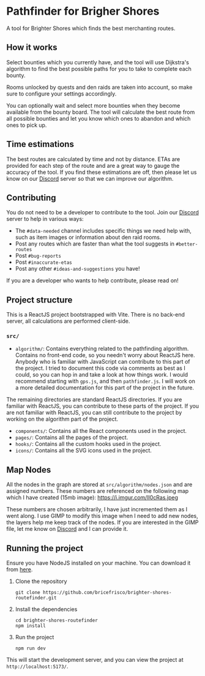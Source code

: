 # Pathfinder for Brigher Shores

A tool for Brighter Shores which finds the best merchanting routes.

## How it works
Select bounties which you currently have, and the tool will use Dijkstra's algorithm to find the best possible paths 
for you to take to complete each bounty.

Rooms unlocked by quests and den raids are taken into account, so make sure to configure your settings accordingly.

You can optionally wait and select more bounties when they become available from the bounty board. The tool will 
calculate the best route from all possible bounties and let you know which ones to abandon and which ones to pick up.

## Time estimations
The best routes are calculated by time and not by distance. ETAs are provided for each step of the route and are a 
great way to gauge the accuracy of the tool. If you find these estimations are off, then please let us know on our
[Discord](https://discord.gg/fcSYv9GPwJ) server so that we can improve our algorithm.

## Contributing
You do not need to be a developer to contribute to the tool. Join our [Discord](https://discord.gg/fcSYv9GPwJ) server to help in various ways:

- The `#data-needed` channel includes specific things we need help with, such as item images or information about den raid rooms.
- Post any routes which are faster than what the tool suggests in `#better-routes`
- Post `#bug-reports`
- Post `#inaccurate-etas`
- Post any other `#ideas-and-suggestions` you have!

If you are a developer who wants to help contribute, please read on!

## Project structure

This is a ReactJS project bootstrapped with Vite. There is no back-end server, all calculations are performed client-side.

### `src/`

- `algorithm/`: Contains everything related to the pathfinding algorithm. Contains no front-end code, 
so you needn't worry about ReactJS here. Anybody who is familiar with JavaScript can contribute to this
part of the project. I tried to document this code via comments as best as I could, so you can hop in and take a look
at how things work. I would recommend starting with `gps.js`, and then `pathfinder.js`. I will work on a more detailed
documentation for this part of the project in the future.

The remaining directories are standard ReactJS directories. If you are familiar with ReactJS, you can contribute to these
parts of the project. If you are not familiar with ReactJS, you can still contribute to the project by working on the
algorithm part of the project.

- `components/`: Contains all the React components used in the project.
- `pages/`: Contains all the pages of the project.
- `hooks/`: Contains all the custom hooks used in the project.
- `icons/`: Contains all the SVG icons used in the project.

## Map Nodes
All the nodes in the graph are stored at `src/algorithm/nodes.json` and are assigned numbers.
These numbers are referenced on the following map which I have created (15mb image): https://i.imgur.com/lI0cRas.jpeg

These numbers are chosen arbitrarily, I have just incremented them as I went along. I use GIMP to modify this image
when I need to add new nodes, the layers help me keep track of the nodes. If you are interested in the GIMP file, 
let me know on [Discord](https://discord.gg/fcSYv9GPwJ) and I can provide it.

## Running the project

Ensure you have NodeJS installed on your machine. You can download it from [here](https://nodejs.org/en/).

1. Clone the repository
    ```
    git clone https://github.com/bricefrisco/brighter-shores-routefinder.git
    ```

2. Install the dependencies
    ```
    cd brighter-shores-routefinder
    npm install
    ```

3. Run the project
    ```
    npm run dev
    ```

This will start the development server, and you can view the project at `http://localhost:5173/`.